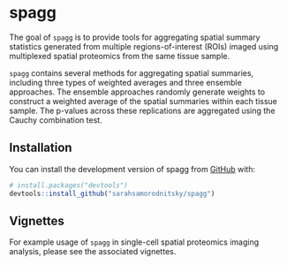 
<!-- README.md is generated from README.Rmd. Please edit that file -->

# spagg

<!-- badges: start -->
<!-- badges: end -->

The goal of `spagg` is to provide tools for aggregating spatial summary
statistics generated from multiple regions-of-interest (ROIs) imaged
using multiplexed spatial proteomics from the same tissue sample. 

`spagg` contains several methods for aggregating spatial summaries, 
including three types of weighted averages and three ensemble approaches. 
The ensemble approaches randomly generate weights to construct a weighted
average of the spatial summaries within each tissue sample. The p-values
across these replications are aggregated using the Cauchy combination test. 

## Installation

You can install the development version of spagg from
[GitHub](https://github.com/) with:

``` r
# install.packages("devtools")
devtools::install_github("sarahsamorodnitsky/spagg")
```

## Vignettes

For example usage of `spagg` in single-cell spatial proteomics imaging
analysis, please see the associated vignettes.
